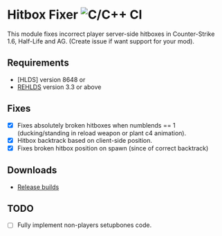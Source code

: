 # Hitbox Fixer ![C/C++ CI](https://github.com/Garey27/hitbox_fixer/workflows/CMake/badge.svg)
This module fixes incorrect player server-side hitboxes in Counter-Strike 1.6, Half-Life and AG. (Create issue if want support for your mod).
## Requirements
* [HLDS] version 8648
or
* [REHLDS](https://github.com/dreamstalker/rehlds/releases) version 3.3 or above 
## Fixes
- [x] Fixes absolutely broken hitboxes when numblends == 1 (ducking/standing in reload weapon or plant c4 animation).
- [x] Hitbox backtrack based on client-side position.
- [x] Fixes broken hitbox position on spawn (since of correct backtrack)
## Downloads
* [Release builds](https://github.com/Garey27/hitbox_fixer/releases)
## TODO
- [ ] Fully implement non-players setupbones code.
